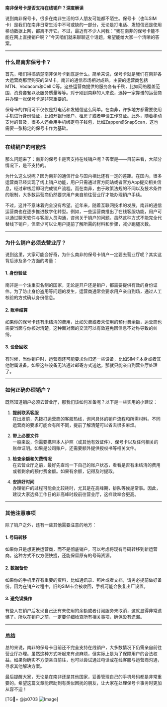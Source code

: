 **南非保号卡是否支持在线销户？深度解读**

说到南非保号卡，很多在南非生活的华人朋友可能都不陌生。保号卡（也叫SIM卡）是我们在南非日常生活中不可或缺的一部分，无论是打电话、发短信还是使用移动数据上网，都离不开它。不过，最近有不少人问我：“我在南非的保号卡能不能在网上直接销户啊？”今天咱们就来聊聊这个话题，希望能给大家一个清晰的答案。

---

### 什么是南非保号卡？

首先，咱们得搞清楚南非保号卡到底是什么。简单来说，保号卡就是我们在南非各大运营商那里购买的SIM卡。南非的通信市场相对成熟，主要的运营商包括MTN、Vodacom和Cell C等。这些运营商提供的服务各有千秋，比如网络覆盖范围、资费套餐以及服务质量等等。对于刚到南非的人来说，选择一家靠谱的运营商并办理一张保号卡是非常重要的。

保号卡的作用可不仅仅是打电话和发短信这么简单。在南非，许多地方都需要使用手机进行身份验证，比如开银行账户、租房子或者申请工作签证。此外，随着移动支付的普及，很多人还会用手机绑定电子钱包，比如Zapper或SnapScan，这也需要一张稳定的保号卡作为基础。

---

### 在线销户的可能性

那么问题来了：南非的保号卡是否支持在线销户呢？答案是——目前来看，大部分情况下，是不支持的。

为什么这么说呢？因为南非的通信行业与国内相比还有一定的差距。在国内，很多运营商已经实现了线上销户功能，用户只需通过官方网站或者官方App提交相关信息，经过审核后即可完成销户流程。而在南非，由于政策法规的不同以及技术条件的限制，大多数运营商仍然要求用户亲自前往营业厅才能办理销户手续。

不过，这并不意味着完全没有希望。近年来，随着互联网技术的发展，南非的通信运营商也在逐步推进数字化转型。例如，一些运营商推出了在线客服功能，用户可以通过聊天软件与客服人员沟通，咨询关于销户的问题。虽然这种方式不能完全代替线下销户，但至少可以让用户提前了解所需的材料和步骤，减少跑腿次数。

---

### 为什么销户必须去营业厅？

说到这里，大家可能会好奇，为什么南非的保号卡销户一定要去营业厅呢？其实这背后涉及多个方面的考量：

#### 1. **身份验证**
南非是一个注重实名制的国家，无论是开户还是销户，都需要提供有效的身份证件。为了防止身份盗用等问题的发生，运营商通常会要求用户亲自到场，通过人工核验的方式确认身份信息。

#### 2. **账单结算**
如果你的保号卡还有未结清的费用，比如欠费或者未使用的预付费余额，运营商也需要当面与你核对清楚。这种面对面的交流可以有效避免因信息不对称导致的纠纷。

#### 3. **设备回收**
有时候，当你销户时，运营商还可能要求你归还一些设备，比如SIM卡本身或者其他附属设备。如果这些设备无法通过邮寄方式送达，那就只能亲自到营业厅处理了。

---

### 如何正确办理销户？

既然知道销户必须去营业厅，那我们该如何准备呢？以下是一些实用的小建议：

1. **提前联系客服**  
   在出发前，先拨打运营商的客服热线，询问具体的销户流程和所需材料。不同运营商的要求可能会有所不同，提前了解清楚可以省去很多麻烦。

2. **带上必要文件**  
   一般来说，你需要携带本人护照（或其他有效证件）、保号卡以及任何相关的账单证明。如果是公司账户，还需要额外提供授权书等相关文件。

3. **检查余额和欠费情况**  
   在去营业厅之前，最好先查询一下自己的账户状态，看看是否有未结清的费用或者剩余的预付费金额。如果有余额，记得及时提取。

4. **安排好时间**  
   办理销户的过程可能会比较耗时，尤其是在高峰期，排队等候是常事。因此，建议大家选择工作日的非高峰时段前往营业厅，这样效率会更高。

---

### 其他注意事项

除了销户之外，还有一些其他需要注意的地方：

#### 1. **号码转移**
如果你只是想更换运营商，而不是彻底销户，可以考虑将现有号码转移到新运营商。这种方式不仅方便快捷，还能保留原有的号码资源。

#### 2. **数据备份**
如果你的手机里存有重要的资料，比如通讯录、照片或者文档，请务必提前做好备份。因为在销户过程中，旧的SIM卡会被收回，手机可能会恢复出厂设置。

#### 3. **避免误操作**
有些人在销户后发现自己还有未使用的余额或者订阅服务未取消，这就显得非常遗憾了。所以在销户之前，一定要仔细检查所有相关事项，确保没有遗漏。

---

### 总结

总的来说，南非的保号卡目前还不完全支持在线销户，大多数情况下仍需亲自前往营业厅办理。虽然这种方式听起来有点麻烦，但实际上是为了保障用户的合法权益。如果你确实不方便亲自前往，也可以尝试通过电话或在线客服与运营商沟通，寻求其他解决方案。

最后提醒大家，无论是在南非还是其他国家，妥善管理自己的手机号码都是非常重要的。希望这篇文章能帮助到有类似困扰的朋友，让大家在处理保号卡事务时更加从容不迫！

[TG💪+ @jx0703 ![Image](https://github.com/user-attachments/assets/dbca1d08-cadb-493c-b0ec-ad6f7a83f270)]